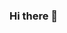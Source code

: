 ### Hi there 👋

<!--
**3ConstArt3/3ConstArt3** is a ✨ _special_ ✨ repository because its `README.md` (this file) appears on your GitHub profile.

Here are some ideas to get you started:

- 🔭 I’m currently working on ...
- 🌱 I’m currently learning ...
- 👯 I’m looking to collaborate on ...
- 🤔 I’m looking for help with ...
- 💬 Ask me about ...
- 📫 How to reach me: ...
fjsldkfjds
- 😄 Pronouns: ...
- ⚡ Fun fact: ...
-->
